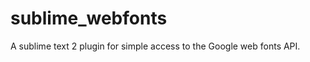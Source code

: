 sublime_webfonts
================

A sublime text 2 plugin for simple access to the Google web fonts API.
